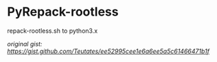# PyRepack-rootless
 repack-rootless.sh to python3.x

*original gist: https://gist.github.com/Teutates/ee52995cee1e6a6ee5a5c61466471b1f*